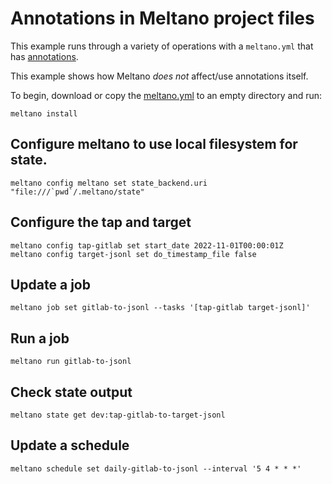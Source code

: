 # Annotations in Meltano project files

This example runs through a variety of operations with a `meltano.yml` that has [annotations](https://docs.meltano.com/concepts/project#annotations).

This example shows how Meltano *does not* affect/use annotations itself.

To begin, download or copy the [meltano.yml](/docs/example-library/meltano-s3/meltano.yml) to an empty directory and run:

```shell
meltano install
```

## Configure meltano to use local filesystem for state.

```shell
meltano config meltano set state_backend.uri "file:///`pwd`/.meltano/state"
```

## Configure the tap and target

```shell
meltano config tap-gitlab set start_date 2022-11-01T00:00:01Z
meltano config target-jsonl set do_timestamp_file false
```

## Update a job

```shell
meltano job set gitlab-to-jsonl --tasks '[tap-gitlab target-jsonl]'
```

## Run a job

```shell
meltano run gitlab-to-jsonl
```

## Check state output

```shell
meltano state get dev:tap-gitlab-to-target-jsonl
```

## Update a schedule

```shell
meltano schedule set daily-gitlab-to-jsonl --interval '5 4 * * *'
```

